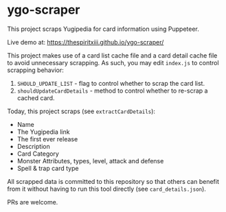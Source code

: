 # ygo-scraper
This project scraps Yugipedia for card information using Puppeteer.

Live demo at: https://thespiritxiii.github.io/ygo-scraper/

This project makes use of a card list cache file and a card detail cache file to avoid unnecessary scrapping. As such, you may edit `index.js` to control scrapping behavior:
1. `SHOULD_UPDATE_LIST` - flag to control whether to scrap the card list.
2. `shouldUpdateCardDetails` - method to control whether to re-scrap a cached card.

Today, this project scraps (see `extractCardDetails`):
- Name
- The Yugipedia link
- The first ever release
- Description
- Card Category
- Monster Attributes, types, level, attack and defense
- Spell & trap card type

All scrapped data is committed to this repository so that others can benefit from it without having to run this tool directly (see `card_details.json`).

PRs are welcome.
